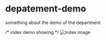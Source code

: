 # depatement-demo
something about the demo of the department


/*
index demo showing
*/
![index image](https://github.com/2b0x/depatement/blob/master/index.jpg)
